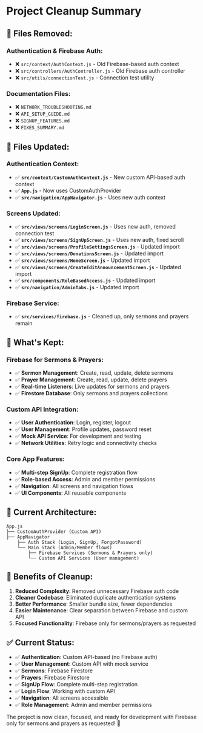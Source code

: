 # Project Cleanup Summary

## 🧹 **Files Removed:**

### **Authentication & Firebase Auth:**
- ❌ `src/context/AuthContext.js` - Old Firebase-based auth context
- ❌ `src/controllers/AuthController.js` - Old Firebase auth controller
- ❌ `src/utils/connectionTest.js` - Connection test utility

### **Documentation Files:**
- ❌ `NETWORK_TROUBLESHOOTING.md`
- ❌ `API_SETUP_GUIDE.md`
- ❌ `SIGNUP_FEATURES.md`
- ❌ `FIXES_SUMMARY.md`

## 🔧 **Files Updated:**

### **Authentication Context:**
- ✅ **`src/context/CustomAuthContext.js`** - New custom API-based auth context
- ✅ **`App.js`** - Now uses CustomAuthProvider
- ✅ **`src/navigation/AppNavigator.js`** - Uses new auth context

### **Screens Updated:**
- ✅ **`src/views/screens/LoginScreen.js`** - Uses new auth, removed connection test
- ✅ **`src/views/screens/SignUpScreen.js`** - Uses new auth, fixed scroll
- ✅ **`src/views/screens/ProfileSettingsScreen.js`** - Updated import
- ✅ **`src/views/screens/DonationsScreen.js`** - Updated import
- ✅ **`src/views/screens/HomeScreen.js`** - Updated import
- ✅ **`src/views/screens/CreateEditAnnouncementScreen.js`** - Updated import
- ✅ **`src/components/RoleBasedAccess.js`** - Updated import
- ✅ **`src/navigation/AdminTabs.js`** - Updated import

### **Firebase Service:**
- ✅ **`src/services/firebase.js`** - Cleaned up, only sermons and prayers remain

## 🎯 **What's Kept:**

### **Firebase for Sermons & Prayers:**
- ✅ **Sermon Management**: Create, read, update, delete sermons
- ✅ **Prayer Management**: Create, read, update, delete prayers
- ✅ **Real-time Listeners**: Live updates for sermons and prayers
- ✅ **Firestore Database**: Only sermons and prayers collections

### **Custom API Integration:**
- ✅ **User Authentication**: Login, register, logout
- ✅ **User Management**: Profile updates, password reset
- ✅ **Mock API Service**: For development and testing
- ✅ **Network Utilities**: Retry logic and connectivity checks

### **Core App Features:**
- ✅ **Multi-step SignUp**: Complete registration flow
- ✅ **Role-based Access**: Admin and member permissions
- ✅ **Navigation**: All screens and navigation flows
- ✅ **UI Components**: All reusable components

## 📱 **Current Architecture:**

```
App.js
├── CustomAuthProvider (Custom API)
├── AppNavigator
    ├── Auth Stack (Login, SignUp, ForgotPassword)
    └── Main Stack (Admin/Member flows)
        ├── Firebase Services (Sermons & Prayers only)
        └── Custom API Services (User management)
```

## 🚀 **Benefits of Cleanup:**

1. **Reduced Complexity**: Removed unnecessary Firebase auth code
2. **Cleaner Codebase**: Eliminated duplicate authentication systems
3. **Better Performance**: Smaller bundle size, fewer dependencies
4. **Easier Maintenance**: Clear separation between Firebase and custom API
5. **Focused Functionality**: Firebase only for sermons/prayers as requested

## ✅ **Current Status:**

- ✅ **Authentication**: Custom API-based (no Firebase auth)
- ✅ **User Management**: Custom API with mock service
- ✅ **Sermons**: Firebase Firestore
- ✅ **Prayers**: Firebase Firestore
- ✅ **SignUp Flow**: Complete multi-step registration
- ✅ **Login Flow**: Working with custom API
- ✅ **Navigation**: All screens accessible
- ✅ **Role Management**: Admin and member permissions

The project is now clean, focused, and ready for development with Firebase only for sermons and prayers as requested! 🎉
